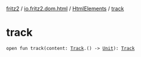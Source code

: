 [fritz2](../../index.md) / [io.fritz2.dom.html](../index.md) / [HtmlElements](index.md) / [track](./track.md)

# track

`open fun track(content: `[`Track`](../-track/index.md)`.() -> `[`Unit`](https://kotlinlang.org/api/latest/jvm/stdlib/kotlin/-unit/index.html)`): `[`Track`](../-track/index.md)